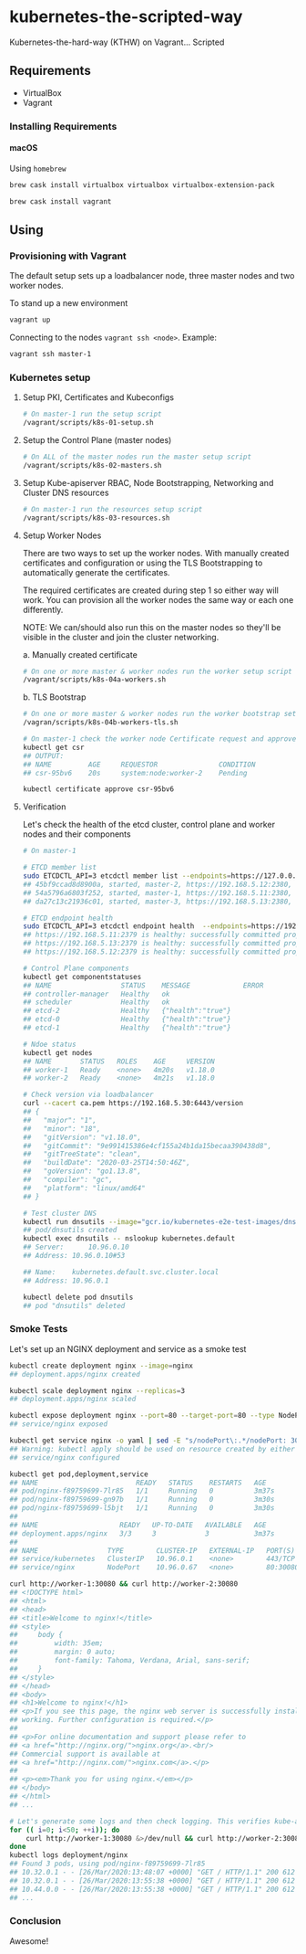 # kubernetes-the-scripted-way

Kubernetes-the-hard-way (KTHW) on Vagrant... Scripted

## Requirements

* VirtualBox
* Vagrant

### Installing Requirements

#### macOS

Using `homebrew`
```bash
brew cask install virtualbox virtualbox virtualbox-extension-pack

brew cask install vagrant
```

##  Using

### Provisioning with Vagrant
The default setup sets up a loadbalancer node, three master nodes and two worker nodes.

To stand up a new environment
```bash
vagrant up
```

Connecting to the nodes `vagrant ssh <node>`. Example:
```bash
vagrant ssh master-1
```

### Kubernetes setup

1. Setup PKI, Certificates and Kubeconfigs

    ```bash
    # On master-1 run the setup script
    /vagrant/scripts/k8s-01-setup.sh
    ```

2. Setup the Control Plane (master nodes)

    ```bash
    # On ALL of the master nodes run the master setup script
    /vagrant/scripts/k8s-02-masters.sh
    ```

3. Setup Kube-apiserver RBAC, Node Bootstrapping, Networking and Cluster DNS resources

    ```bash
    # On master-1 run the resources setup script
    /vagrant/scripts/k8s-03-resources.sh
    ```

4. Setup Worker Nodes

    There are two ways to set up the worker nodes. With manually created certificates and configuration or using the TLS Bootstrapping to automatically generate the certificates.

    The required certificates are created during step 1 so either way will work. You can provision all the worker nodes the same way or each one differently.

    NOTE: We can/should also run this on the master nodes so they'll be visible in the cluster and join the cluster networking.

    a. Manually created certificate
    ```bash
    # On one or more master & worker nodes run the worker setup script
    /vagrant/scripts/k8s-04a-workers.sh
    ```

    b. TLS Bootstrap
    ```bash
    # On one or more master & worker nodes run the worker bootstrap setup script
    /vagran/scripts/k8s-04b-workers-tls.sh
    
    # On master-1 check the worker node Certificate request and approve it
    kubectl get csr
    ## OUTPUT:
    ## NAME         AGE     REQUESTOR               CONDITION
    ## csr-95bv6    20s     system:node:worker-2    Pending
    
    kubectl certificate approve csr-95bv6
    ```

5. Verification

    Let's check the health of the etcd cluster, control plane and worker nodes and their components

    ```bash
    # On master-1

    # ETCD member list
    sudo ETCDCTL_API=3 etcdctl member list --endpoints=https://127.0.0.1:2379 --cacert=/etc/etcd/ca.pem --cert=/etc/etcd/etcd-server.pem --key=/etc/etcd/etcd-server-key.pem
    ## 45bf9ccad8d8900a, started, master-2, https://192.168.5.12:2380, https://192.168.5.12:2379, false
    ## 54a5796a6803f252, started, master-1, https://192.168.5.11:2380, https://192.168.5.11:2379, false
    ## da27c13c21936c01, started, master-3, https://192.168.5.13:2380, https://192.168.5.13:2379, false

    # ETCD endpoint health
    sudo ETCDCTL_API=3 etcdctl endpoint health  --endpoints=https://192.168.5.11:2379,https://192.168.5.12:2379,https://192.168.5.13:2379 --cacert=/etc/etcd/ca.pem --cert=/etc/etcd/etcd-server.pem --key=/etc/etcd/etcd-server-key.pem
    ## https://192.168.5.11:2379 is healthy: successfully committed proposal: took = 11.698581ms
    ## https://192.168.5.13:2379 is healthy: successfully committed proposal: took = 12.404629ms
    ## https://192.168.5.12:2379 is healthy: successfully committed proposal: took = 17.80096ms
    
    # Control Plane components
    kubectl get componentstatuses
    ## NAME                 STATUS    MESSAGE             ERROR
    ## controller-manager   Healthy   ok
    ## scheduler            Healthy   ok
    ## etcd-2               Healthy   {"health":"true"}
    ## etcd-0               Healthy   {"health":"true"}
    ## etcd-1               Healthy   {"health":"true"}
    
    # Ndoe status
    kubectl get nodes
    ## NAME       STATUS   ROLES    AGE     VERSION
    ## worker-1   Ready    <none>   4m20s   v1.18.0
    ## worker-2   Ready    <none>   4m21s   v1.18.0
    
    # Check version via loadbalancer
    curl --cacert ca.pem https://192.168.5.30:6443/version
    ## {
    ##   "major": "1",
    ##   "minor": "18",
    ##   "gitVersion": "v1.18.0",
    ##   "gitCommit": "9e991415386e4cf155a24b1da15becaa390438d8",
    ##   "gitTreeState": "clean",
    ##   "buildDate": "2020-03-25T14:50:46Z",
    ##   "goVersion": "go1.13.8",
    ##   "compiler": "gc",
    ##   "platform": "linux/amd64"
    ## }

    # Test cluster DNS
    kubectl run dnsutils --image="gcr.io/kubernetes-e2e-test-images/dnsutils:1.3" --command -- sleep 4800
    ## pod/dnsutils created
    kubectl exec dnsutils -- nslookup kubernetes.default
    ## Server:		10.96.0.10
    ## Address:	10.96.0.10#53

    ## Name:	kubernetes.default.svc.cluster.local
    ## Address: 10.96.0.1

    kubectl delete pod dnsutils
    ## pod "dnsutils" deleted
    ```

### Smoke Tests

Let's set up an NGINX deployment and service as a smoke test

```bash
kubectl create deployment nginx --image=nginx
## deployment.apps/nginx created

kubectl scale deployment nginx --replicas=3
## deployment.apps/nginx scaled

kubectl expose deployment nginx --port=80 --target-port=80 --type NodePort
## service/nginx exposed

kubectl get service nginx -o yaml | sed -E "s/nodePort\:.*/nodePort: 30080/" | kubectl apply -f -
## Warning: kubectl apply should be used on resource created by either kubectl create --save-config or kubectl apply
## service/nginx configured

kubectl get pod,deployment,service
## NAME                        READY   STATUS    RESTARTS   AGE
## pod/nginx-f89759699-7lr85   1/1     Running   0          3m37s
## pod/nginx-f89759699-gn97b   1/1     Running   0          3m30s
## pod/nginx-f89759699-l5bjt   1/1     Running   0          3m30s
## 
## NAME                    READY   UP-TO-DATE   AVAILABLE   AGE
## deployment.apps/nginx   3/3     3            3           3m37s
## 
## NAME                 TYPE        CLUSTER-IP   EXTERNAL-IP   PORT(S)        AGE
## service/kubernetes   ClusterIP   10.96.0.1    <none>        443/TCP        43m
## service/nginx        NodePort    10.96.0.67   <none>        80:30080/TCP   104s

curl http://worker-1:30080 && curl http://worker-2:30080
## <!DOCTYPE html>
## <html>
## <head>
## <title>Welcome to nginx!</title>
## <style>
##     body {
##         width: 35em;
##         margin: 0 auto;
##         font-family: Tahoma, Verdana, Arial, sans-serif;
##     }
## </style>
## </head>
## <body>
## <h1>Welcome to nginx!</h1>
## <p>If you see this page, the nginx web server is successfully installed and
## working. Further configuration is required.</p>
## 
## <p>For online documentation and support please refer to
## <a href="http://nginx.org/">nginx.org</a>.<br/>
## Commercial support is available at
## <a href="http://nginx.com/">nginx.com</a>.</p>
## 
## <p><em>Thank you for using nginx.</em></p>
## </body>
## </html>
## ... 

# Let's generate some logs and then check logging. This verifies kube-apiserver to kubelet RBAC permissions.
for (( i=0; i<50; ++i)); do
    curl http://worker-1:30080 &>/dev/null && curl http://worker-2:30080 &>/dev/null
done
kubectl logs deployment/nginx
## Found 3 pods, using pod/nginx-f89759699-7lr85
## 10.32.0.1 - - [26/Mar/2020:13:48:07 +0000] "GET / HTTP/1.1" 200 612 "-" "curl/7.58.0" "-"
## 10.32.0.1 - - [26/Mar/2020:13:55:38 +0000] "GET / HTTP/1.1" 200 612 "-" "curl/7.58.0" "-"
## 10.44.0.0 - - [26/Mar/2020:13:55:38 +0000] "GET / HTTP/1.1" 200 612 "-" "curl/7.58.0" "-"
## ... 
```

### Conclusion

Awesome!
